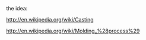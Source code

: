 the idea:

http://en.wikipedia.org/wiki/Casting

http://en.wikipedia.org/wiki/Molding_%28process%29
